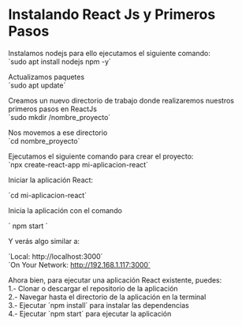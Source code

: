 # Instalando React Js y Primeros Pasos 
Instalamos nodejs para ello ejecutamos el siguiente comando: <br>
´sudo apt install nodejs npm -y´

Actualizamos paquetes <br>
´sudo apt update´

Creamos un nuevo directorio de trabajo donde realizaremos nuestros primeros pasos en ReactJs <br>
´sudo mkdir /nombre_proyecto´

Nos movemos a ese directorio <br>
´cd nombre_proyecto´

Ejecutamos el siguiente comando para crear el proyecto: <br>
´npx create-react-app mi-aplicacion-react´

Iniciar la aplicación React: <br>

´cd mi-aplicacion-react´

Inicia la aplicación con el comando <br>

´ npm start ´

Y verás algo similar a:  <br>

  ´Local:            http://localhost:3000´ <br>
  ´On Your Network:  http://192.168.1.117:3000´ <br>

Ahora bien, para ejecutar una aplicación React existente, puedes: <br>
1.- Clonar o descargar el repositorio de la aplicación <br>
2.- Navegar hasta el directorio de la aplicación en la terminal <br>
3.- Ejecutar ´npm install´ para instalar las dependencias <br>
4.- Ejecutar ´npm start´ para ejecutar la aplicación <br>








